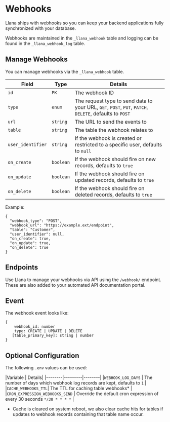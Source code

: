 # Webhooks

Llana ships with webhooks so you can keep your backend applications fully synchronized with your database.

Webhooks are maintained in the `_llana_webhook` table and logging can be found in the `_llana_webhook_log` table.

## Manage Webhooks

You can manage webhooks via the `_llana_webhook` table.

|Field | Type | Details|
|--------|---------|--------|
|`id` | `PK` | The webhook ID  |
|`type` | `enum` | The request type to send data to your URL, `GET`, `POST`, `PUT`, `PATCH`, `DELETE`, defaults to `POST` |
|`url` | `string` | The URL to send the events to |
|`table` | `string` | The table the webhook relates to |
|`user_identifier` | `string`| If the webhook is created or restricted to a specific user, defaults to `null` |
|`on_create` | `boolean` | If the webhook should fire on new records, defaults to `true` |
|`on_update` | `boolean` | If the webhook should fire on updated records, defaults to `true` |
|`on_delete` | `boolean` | If the webhook should fire on deleted records, defaults to `true` |

Example: 
```
{
  "webhook_type": "POST",
  "webhook_url": "https://example.ext/endpoint",
  "table": "Customer",
  "user_identifier": null,
  "on_create": true,
  "on_update": true,
  "on_delete": true
}
```

## Endpoints

Use Llana to manage your webhooks via API using the `/webhook/` endpoint. These are also added to your automated API documentation portal. 

## Event

The webhook event looks like:

```
{
	webhook_id: number
	type: CREATE | UPDATE | DELETE
   [table_primary_key]: string | number
}
```

## Optional Configuration

The following `.env` values can be used: 

|Variable | Details|
|--------|---------|--------|
|`WEBHOOK_LOG_DAYS`  | The number of days which webhook log records are kept, defaults to `1`  |
|`CACHE_WEBHOOKS_TTL`| The TTL for caching table webhooks* | 
|`CRON_EXPRESSION_WEBHOOKS_SEND` | Override the default cron expression of every 30 seconds `*/30 * * * *` |

* Cache is cleared on system reboot, we also clear cache hits for tables if updates to webhook records containing that table name occur.